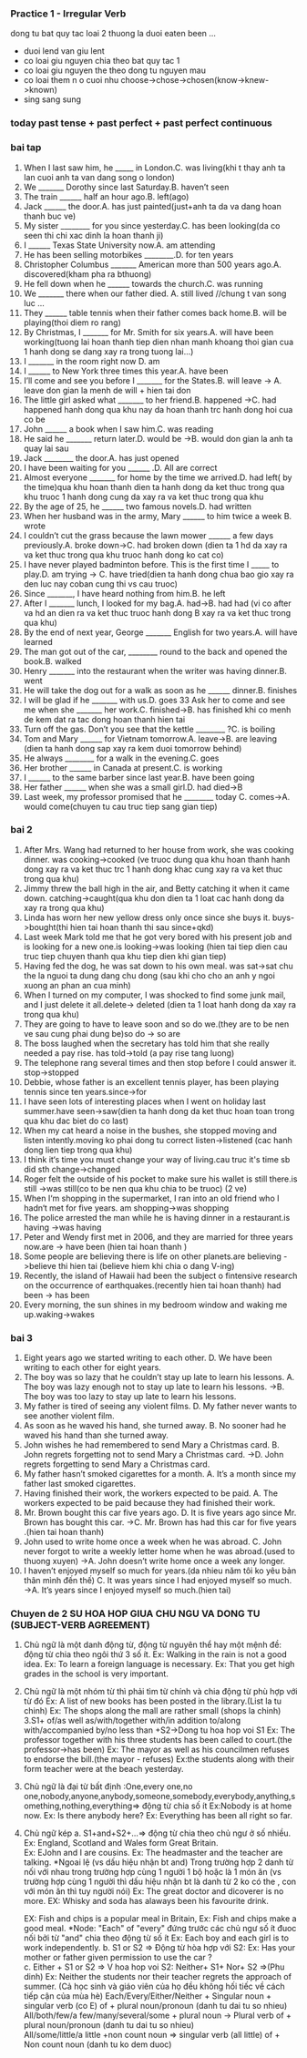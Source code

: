 ### Practice 1 - Irregular Verb 
dong tu bat quy tac loai 2 thuong la duoi eaten been ...
- duoi lend van giu lent
- co loai giu nguyen chia theo bat quy tac 1
- co loai giu nguyen the theo dong tu nguyen mau
- co loai them n o cuoi nhu choose->chose->chosen(know->knew->known)
- sing sang sung
### today past tense + past perfect + past perfect continuous
### bai tap
1. When I last saw him, he _____ in London.C. was living(khi t thay anh ta lan cuoi anh ta van dang song o london)
2. We _______ Dorothy since last Saturday.B. haven’t seen
3. The train ______ half an hour ago.B. left(ago)
4. Jack ______ the door.A. has just painted(just+anh ta da va dang hoan thanh buc ve)
5. My sister ________ for you since yesterday.C. has been looking(da co seen thi chi xac dinh la hoan thanh ji)
6. I ______ Texas State University now.A. am attending
7. He has been selling motorbikes ________.D. for ten years
8. Christopher Columbus _______ American more than 500 years ago.A. discovered(kham pha ra bthuong)
9. He fell down when he ______ towards the church.C. was running
10. We _______ there when our father died. A. still lived
//chung t van song luc ...
11. They ______ table tennis when their father comes back home.B. will be playing(thoi diem ro rang)
12. By Christmas, I _______ for Mr. Smith for six years.A. will have been working(tuong lai hoan thanh tiep dien nhan manh khoang thoi gian cua 1 hanh dong se dang xay ra trong tuong lai...)
13. I _______ in the room right now D. am
14. I ______ to New York three times this year.A. have been
15. I’ll come and see you before I _______ for the States.B. will leave -> A. leave don gian la menh de will + hien tai don
16. The little girl asked what _______ to her friend.B. happened ->C. had happened hanh dong qua khu nay da hoan thanh trc hanh dong hoi cua co be
17. John ______ a book when I saw him.C. was reading
18. He said he _______ return later.D. would be ->B. would don gian la anh ta quay lai sau
19. Jack ________ the door.A. has just opened
20. I have been waiting for you ______ .D. All are correct
21. Almost everyone _______ for home by the time we arrived.D. had left( by the time)qua khu hoan thanh dien ta hanh dong da ket thuc trong qua khu truoc 1 hanh dong cung da xay ra va ket thuc trong qua khu 
22. By the age of 25, he ______ two famous novels.D. had written
23. When her husband was in the army, Mary ______ to him twice a week B. wrote
24. I couldn’t cut the grass because the lawn mower ______ a few days previously.A. broke down->C. had broken down (dien ta 1 hd da xay ra va ket thuc trong qua khu truoc hanh dong ko cat co) 
25. I have never played badminton before. This is the first time I _____ to play.D. am trying -> C. have tried(dien ta hanh dong chua bao gio xay ra den luc nay coban cung thi vs cau truoc)
26. Since _______, I have heard nothing from him.B. he left
27. After I _______ lunch, I looked for my bag.A. had->B. had had (vi co after va hd an dien ra va ket thuc truoc hanh dong B xay ra va ket thuc trong qua khu)
28. By the end of next year, George _______ English for two years.A. will have learned
29. The man got out of the car, ________ round to the back and opened the book.B. walked
30. Henry _______ into the restaurant when the writer was having dinner.B. went
31. He will take the dog out for a walk as soon as he ______ dinner.B. finishes
32. I will be glad if he _______ with us.D. goes
33 Ask her to come and see me when she _______ her work.C. finished->B. has finished khi co menh de kem dat ra tac dong hoan thanh hien tai
34. Turn off the gas. Don’t you see that the kettle ________ ?C. is boiling
35. Tom and Mary ______ for Vietnam tomorrow.A. leave->B. are leaving (dien ta hanh dong sap xay ra kem duoi tomorrow behind)
36. He always ________ for a walk in the evening.C. goes
37. Her brother ______ in Canada at present.C. is working
38. I ______ to the same barber since last year.B. have been going
39. Her father ______ when she was a small girl.D. had died->B
40. Last week, my professor promised that he ________ today C. comes->A. would come(chuyen tu cau truc tiep sang gian tiep)

### bai 2
1. After Mrs. Wang had returned to her house from work, she was cooking dinner. was cooking->cooked (ve truoc
dung qua khu hoan thanh hanh dong xay ra va ket thuc trc 1 hanh dong khac cung xay ra va ket thuc trong qua khu)
2. Jimmy threw the ball high in the air, and Betty catching it when it came down. catching->caught(qua khu don dien ta 1 loat cac hanh dong da xay ra trong qua khu)
3. Linda has worn her new yellow dress only once since she buys it. buys->bought(thi hien tai hoan thanh thi sau since+qkd)
4. Last week Mark told me that he got very bored with his present job and is looking for a new one.is looking->was looking (hien tai tiep dien cau truc tiep chuyen thanh qua khu tiep dien khi gian tiep)
5. Having fed the dog, he was sat down to his own meal. was sat->sat chu the la nguoi ta dung dang chu dong (sau khi cho cho an anh y ngoi xuong an phan an cua minh)
6. When I turned on my computer, I was shocked to find some junk mail, and I just delete it all.delete-> deleted (dien ta 1 loat hanh dong da xay ra trong qua khu)
7. They are going to have to leave soon and so do we.(they are to be nen ve sau cung phai dung be)so do -> so are
8. The boss laughed when the secretary has told him that she really needed a pay rise.  has told->told (a pay rise tang luong)
9. The telephone rang several times and then stop before I could answer it. stop->stopped
10. Debbie, whose father is an excellent tennis player, has been playing tennis since ten years.since->for
11. I have seen lots of interesting places when I went on holiday last summer.have seen->saw(dien ta hanh dong da ket thuc hoan  toan trong qua khu dac biet do co last)
12. When my cat heard a noise in the bushes, she stopped moving and listen intently.moving ko phai dong tu correct listen->listened (cac hanh dong lien tiep trong qua khu)
13. I think it‘s time you must change your way of living.cau truc it's time sb did sth change->changed
14. Roger felt the outside of his pocket to make sure his wallet is still there.is still ->was still(co to be nen qua khu chia to be truoc) (2 ve)
15. When I‘m shopping in the supermarket, I ran into an old friend who I hadn‘t met for five years. am shopping->was shopping
16. The police arrested the man while he is having dinner in a restaurant.is having ->was having
17. Peter and Wendy first met in 2006, and they are married for three years now.are -> have been (hien tai hoan thanh )
18. Some people are believing there is life on other planets.are believing ->believe thi hien tai (believe hiem khi chia o dang V-ing)
19. Recently, the island of Hawaii had been the subject o fintensive research on the occurrence of earthquakes.(recently hien tai hoan thanh) had been -> has been
20. Every morning, the sun shines in my bedroom window and waking me up.waking->wakes

### bai 3
1. Eight years ago we started writing to each other.
 D. We have been writing to each other for eight years.
2. The boy was so lazy that he couldn’t stay up late to learn his lessons.
 A. The boy was lazy enough not to stay up late to learn his lessons.
 ->B. The boy was too lazy to stay up late to learn his lessons.
3. My father is tired of seeing any violent films.
 D. My father never wants to see another violent film.
4. As soon as he waved his hand, she turned away.
 B. No sooner had he waved his hand than she turned away.
5. John wishes he had remembered to send Mary a Christmas card.
 B. John regrets forgetting not to send Mary a Christmas card.
 ->D. John regrets forgetting to send Mary a Christmas card.
6. My father hasn’t smoked cigarettes for a month.
 A. It’s a month since my father last smoked cigarettes.
7. Having finished their work, the workers expected to be paid.
 A. The workers expected to be paid because they had finished their work.
8. Mr. Brown bought this car five years ago.
 D. It is five years ago since Mr. Brown has bought this car.
 ->C. Mr. Brown has had this car for five years .(hien tai hoan thanh)
9. John used to write home once a week when he was abroad.
 C. John never forgot to write a weekly letter home when he was abroad.(used to thuong xuyen)
 ->A. John doesn’t write home once a week any longer.
10. I haven’t enjoyed myself so much for years.(da nhieu năm tôi ko yêu bản thân mình đến thế)
 C. It was years since I had enjoyed myself so much. 
 ->A. It’s years since I enjoyed myself so much.(hien tai)   


### Chuyen de 2 SU HOA HOP GIUA CHU NGU VA DONG TU (SUBJECT-VERB AGREEMENT)
1. Chủ ngữ là một danh động từ, động từ nguyên thể hay một mệnh đề: động từ chia theo ngôi thứ 3 số ít.
 Ex: Walking in the rain is not a good idea.
 Ex: To learn a foreign language is necessary.
 Ex: That you get high grades in the school is very important.
2. Chủ ngữ là một nhóm từ thì phải tìm từ chính và chia động từ phù hợp với từ đó
 Ex: A list of new books has been posted in the library.(List la tu chinh)
 Ex: The shops along the mall are rather small (shops la chinh)
3.S1+ of/as well as/with/together with/in addition to/along with/accompanied by/no less than +S2->Dong tu hoa hop voi S1 
 Ex: The professor together with his three students has been called to court.(the professor->has been)
 Ex: The mayor as well as his councilmen refuses to endorse the bill.(the mayor - refuses)
 Ex:the students along with their form teacher were at the beach yesterday.
4. Chủ ngữ là đại từ bất định :One,every one,no one,nobody,anyone,anybody,someone,somebody,everybody,anything,something,nothing,everything=> động từ chia số ít 
 Ex:Nobody is at home now.
 Ex: Is there anybody here?
 Ex: Everything has been all right so far.
5. Chủ ngữ kép 
 a. S1+and+S2+...=> động từ chia theo chủ ngư ở số nhiều.
   Ex: England, Scotland and Wales form Great Britain.   
   Ex: EJohn and I are cousins.
   Ex: The headmaster and the teacher are talking.
  *Ngoai lệ (vs dấu hiệu nhận bt and) Trong trường hợp 2 danh từ nối với nhau trong trường hợp cùng 1 người 1 bộ hoặc là 1 món ăn (vs trường hợp cùng 1 người thì dấu hiệu nhận bt là danh từ 2 ko có the , con với món ăn thì tuy người nói)
    Ex: The great doctor and dicoverer is no more.
    EX: Whisky and soda has alaways been his favourite drink.

     EX: Fish and chips is a popular meal in Britain,
     Ex: Fish and chips make a good meal.
   *Node: "Each" of "every" đứng trước các chủ ngư số ít đuoc nối bởi từ "and" chia theo động từ số ít 
     Ex: Each boy and each girl is to work independently.
 b. S1 or S2 => Động từ hòa hợp với S2:
    Ex: Has your mother or father given permission to use the car ?       
 c. Either + S1 or S2 => V hoa hop voi S2:
    Neither+ S1+ Nor+ S2 =>(Phu dinh)
     Ex: Neither the students nor their teacher regrets the approach of summer.
      (Cả học sinh và giáo viên của họ đều không hối tiếc về cách tiếp cận của mùa hè)
    Each/Every/Either/Neither +  Singular noun                                     + singular verb
        (co E)                      of + plural noun/pronoun (danh tu dai tu so nhieu)
    All/both/few/a few/many/several/some + plural noun                            -> Plural verb
                                         of + plural noun/pronoun (danh tu dai tu so nhieu)      
    All/some/little/a little            +non count noun                            => singular verb
          (all little)                   of + Non count noun  (danh tu ko dem duoc)                                                   